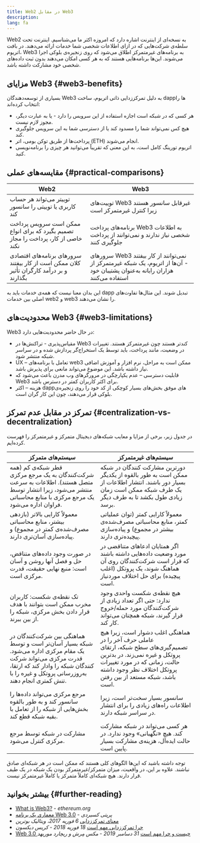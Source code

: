 ```yaml
---
title: Web2 در مقابل Web3
description:
lang: fa
---
```


Web2 به نسخه‌ای از اینترنت اشاره دارد که امروزه اکثر ما می‌شناسیم. اینترنت تحت سلطه‌ی شرکت‌هایی که در ازای اطلاعات شخصی شما خدمات ارائه می‌دهند. در بافت اتریوم، Web3 به برنامه‌های غیرمتمرکز اطلاق می‌شود که روی زنجیره‌ی بلوکی اجرا می‌شوند. این‌ها برنامه‌هایی هستند که به هر کسی امکان می‌دهند بدون ثبت داده‌های شخصی خود مشارکت داشته باشد.

## مزایای Web3 {#web3-benefits}

بسیاری از توسعه‌دهندگان Web3 به دلیل تمرکززدایی ذاتی اتریوم، ساخت dappها را انتخاب کرده‌اند:

- هر کسی که در شبکه است اجازه استفاده از این سرویس را دارد - یا به عبارت دیگر، مجوز لازم نیست.
- هیچ کس نمی‌تواند شما را مسدود کند یا از دسترسی شما به این سرویس جلوگیری کند.
- پرداخت‌ها از طریق توکن بومی، اتر (ETH) انجام می‌شوند.
- اتریوم تورینگ کامل است، به این معنی که تقریباً می‌توانید هر چیزی را برنامه‌نویسی کنید.

## مقایسه‌های عملی {#practical-comparisons}

| Web2                                                                                    | Web3                                                                                                                             |
| --------------------------------------------------------------------------------------- | -------------------------------------------------------------------------------------------------------------------------------- |
| توییتر می‌تواند هر حساب کاربری یا توییتی را سانسور کند                                  | توییت‌های Web3 غیرقابل سانسور هستند زیرا کنترل غیرمتمرکز است                                                                     |
| ممکن است سرویس پرداخت تصمیم بگیرد که برای انواع خاصی از کار، پرداخت را مجاز نکند        | برنامه‌های پرداخت Web3 به اطلاعات شخصی نیاز ندارند و نمی‌توانند از پرداخت جلوگیری کنند                                           |
| سرورهای برنامه‌های اقتصادی کلان ممکن است از کار بیفتند و بر درآمد کارگران تأثیر بگذارند | سرورهای Web3 نمی‌توانند از کار بیفتند - آن‌ها از اتریوم، یک شبکه غیرمتمرکز از هزاران رایانه به‌عنوان پشتیبان خود استفاده می‌کنند |

این بدان معنا نیست که همه‌ی خدمات باید به dapp تبدیل شوند. این مثال‌ها تفاوت‌های اصلی بین خدمات web2 و web3 را نشان می‌دهند.

## محدودیت‌های Web3 {#web3-limitations}

Web3 در حال حاضر محدودیت‌هایی دارد:

- مقیاس‌پذیری - تراکنش‌ها در Web3 کندتر هستند چون غیرمتمرکز هستند. تغییرات در وضعیت، مانند پرداخت، باید توسط یک استخراج‌گر پردازش شده و در سراسر شبکه منتشر شود.
- UX – تعامل با برنامه‌های web3 ممکن است به مراحل، نرم افزار و آموزش اضافی نیاز داشته باشد. این موضوع می‌تواند مانعی برای پذیرش باشد.
- قابلیت دسترسی – عدم یکپارچگی در مرورگرهای وب مدرن باعث می‌شود که Web3 برای اکثر کاربران کمتر در دسترس باشد.
- هزینه – اکثر dappهای موفق بخش‌های بسیار کوچکی از کد خود را روی زنجیره‌ی بلوکی قرار می‌دهند، چون این کار گران است.

## تمرکز در مقابل عدم تمرکز {#centralization-vs-decentralization}

در جدول زیر، برخی از مزایا و معایب شبکه‌های دیجیتال متمرکز و غیرمتمرکز را فهرست کرده‌ایم.

| سیستم‌های متمرکز                                                                                                                                                                                         | سیستم‌های غیرمتمرکز                                                                                                                                                                                                 |
| -------------------------------------------------------------------------------------------------------------------------------------------------------------------------------------------------------- | ------------------------------------------------------------------------------------------------------------------------------------------------------------------------------------------------------------------- |
| قطر شبکه‌ی کم (همه شرکت‌کنندگان به یک مرجع مرکزی متصل هستند). اطلاعات به سرعت منتشر می‌شود، زیرا انتشار توسط یک مرجع مرکزی با منابع محاسباتی فراوان اداره می‌شود.                                        | دورترین مشارکت کنندگان در شبکه ممکن است به طور بالقوه از یکدیگر بسیار دور باشند. انتشار اطلاعات از یک طرف شبکه ممکن است زمان زیادی طول بکشد تا به طرف دیگر برسد.                                                    |
| معمولاً کارایی بالاتر (بازدهی بیشتر، منابع محاسباتی مصرف‌شده‌ی کمتر در مجموع) و پیاده‌سازی آسان‌تری دارند.                                                                                               | معمولاً کارایی کمتر (توان عملیاتی کمتر، منابع محاسباتی مصرف‌شده‌ی بیشتر در مجموع) و پیاده‌سازی پیچیده‌تری دارند.                                                                                                    |
| در صورت وجود داده‌های متناقض، حل و فصل آنها روشن و آسان است: منبع نهایی حقیقت، قدرت مرکزی است.                                                                                                           | اگر همتایان ادعاهای متناقضی در مورد وضعیت داده‌هایی داشته باشند که قرار است شرکت‌کنندگان روی آن هماهنگ شوند، یک پروتکل (اغلب پیچیده) برای حل اختلاف موردنیاز است.                                                   |
| تک نقطه‌ی شکست: کاربران مخرب ممکن است بتوانند با هدف قرار دادن بخش مرکزی، شبکه را از بین ببرند.                                                                                                          | هیچ نقطه‌ی شکست واحدی وجود ندارد: حتی اگر تعداد زیادی از شرکت‌کنندگان مورد حمله/خروج قرار گیرند، شبکه همچنان می‌تواند کار کند.                                                                                      |
| هماهنگی بین شرکت‌کنندگان در شبکه بسیار آسان‌تر است و توسط یک مقام مرکزی اداره می‌شود. قدرت مرکزی می‌تواند شرکت کنندگان شبکه را وادار کند که ارتقا، به‌روزرسانی پروتکل و غیره را با تنش کمتری انجام دهند. | هماهنگی اغلب دشوار است، زیرا هیچ عاملی حرف آخر را در تصمیم‌گیری‌های سطح شبکه، ارتقای پروتکل و غیره نمی‌زند. در بدترین حالت، زمانی که در مورد تغییرات پروتکل اختلاف نظر وجود داشته باشد، شبکه مستعد از بین رفتن است. |
| مرجع مرکزی می‌تواند داده‌ها را سانسور کند و به طور بالقوه بخش‌هایی از شبکه را از تعامل با بقیه شبکه قطع کند.                                                                                             | سانسور بسیار سخت‌تر است، زیرا اطلاعات راه‌های زیادی را برای انتشار در سراسر شبکه دارند.                                                                                                                             |
| مشارکت در شبکه توسط مرجع مرکزی کنترل می‌شود.                                                                                                                                                             | هر کسی می‌تواند در شبکه مشارکت کند. هیچ «نگهبانی» وجود ندارد. در حالت ایده‌آل، هزینه‌ی مشارکت بسیار پایین است.                                                                                                      |

توجه داشته باشید که این‌ها الگوهای کلی هستند که ممکن است در هر شبکه‌ای صادق نباشند. علاوه بر این، در واقعیت، میزان متمرکز/غیرمتمرکز بودن یک شبکه در یک طیف قرار دارند. هیچ شبکه‌ای کاملاً متمرکز یا کاملاً غیرمتمرکز نیست.

## بیشتر بخوانید {#further-reading}

- [What is Web3?](/web3/) - _ethereum.org_
- [معماری یک برنامه Web 3.0](https://www.preethikasireddy.com/post/the-architecture-of-a-web-3-0-application) - _پریتی کسیردی_
- [معنای تمرکززدایی](https://medium.com/@VitalikButerin/the-meaning-of-decentralization-a0c92b76a274) _6 فوریه 2017، ویتالیک بوترین_
- [چرا تمرکززدایی مهم است](https://medium.com/s/story/why-decentralization-matters-5e3f79f7638e) _18 فوریه 2018 - کریس دیکسون_
- [Web 3.0 چیست و چرا مهم است](https://medium.com/fabric-ventures/what-is-web-3-0-why-it-matters-934eb07f3d2b) _31 دسامبر 2019 - مکس مِرش و ریچارد موریهد_

